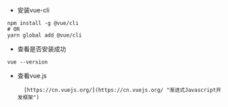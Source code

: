 * 安装vue-cli

```Linux
npm install -g @vue/cli
# OR
yarn global add @vue/cli
```

* 查看是否安装成功

```Linux
vue --version
```

* 查看vue.js

        [https://cn.vuejs.org/](https://cn.vuejs.org/ "渐进式Javascript开发框架")

